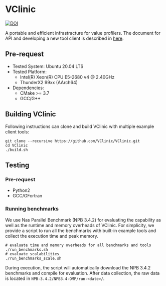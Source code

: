 # VClinic

[![DOI](https://zenodo.org/badge/475342521.svg)](https://zenodo.org/badge/latestdoi/475342521)

A portable and efficient infrastracture for value profilers. The document for API and developing a new tool client is described in [here](https://vclinic.readthedocs.io/en/latest/index.html).

## Pre-request

- Tested System: Ubuntu 20.04 LTS
- Tested Platform: 
    - Intel(R) Xeon(R) CPU E5-2680 v4 @ 2.40GHz
    - ThunderX2 99xx (AArch64)
- Dependencies:
    - CMake >= 3.7
    - GCC/G++

## Building VClinic

Following instructions can clone and build VClinic with multiple example client tools:

```
git clone --recursive https://github.com/VClinic/VClinic.git
cd VClinic
./build.sh
```

## Testing

### Pre-request

- Python2
- GCC/GFortran

### Running benchmarks

We use Nas Parallel Benchmark (NPB 3.4.2) for evaluating the capability as well as the runtime and memory overheads of VClinic. For simplicity, we provide a script to run all the benchmarks with built-in example tools and collect the execution time and peak memory.

```
# evaluate time and memory overheads for all benchmarks and tools
./run_benchmarks.sh
# evaluate scalabilities
./run_benchmarks_scale.sh
```

During execution, the script will automatically download the NPB 3.4.2 benchmarks and compile for evaluation. After data collection, the raw data is located in `NPB-3.4.2/NPB3.4-OMP/run-<date>/`.
